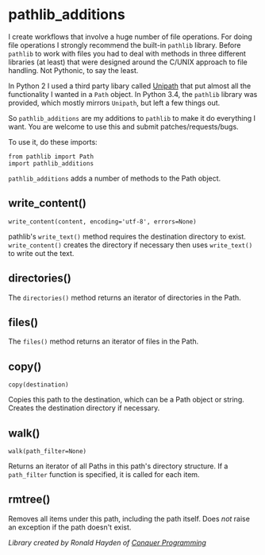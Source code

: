 # pathlib_additions
I create workflows that involve a huge number of file operations. For doing file operations I strongly recommend the built-in ``pathlib`` library. Before ``pathlib`` to work with files you had to deal with methods in three different libraries (at least) that were designed around the C/UNIX approach to file handling. Not Pythonic, to say the least.

In Python 2 I used a third party libary called [Unipath](https://pypi.org/project/Unipath/) that put almost all the functionality I wanted in a ``Path`` object. In Python 3.4, the ``pathlib`` library was provided, which mostly mirrors ``Unipath``, but left a few things out.

So ``pathlib_additions`` are my additions to ``pathlib`` to make it do everything I want. You are welcome to use this and submit patches/requests/bugs.

To use it, do these imports:

    from pathlib import Path
    import pathlib_additions

``pathlib_additions`` adds a number of methods to the Path object.

## write_content()
``write_content(content, encoding='utf-8', errors=None)``

pathlib's ``write_text()`` method requires the destination directory to exist. ``write_content()`` creates the directory if necessary then uses ``write_text()`` to write out the text.

## directories()
The ``directories()`` method returns an iterator of directories in the Path.

## files()
The ``files()`` method returns an iterator of files in the Path.

## copy()

``copy(destination)``

Copies this path to the destination, which can be a Path object or string. Creates the destination directory if necessary.

## walk()

``walk(path_filter=None)``

Returns an iterator of all Paths in this path's directory structure.
If a ``path_filter`` function is specified, it is called for each item.

## rmtree()
Removes all items under this path, including the path itself. Does *not* raise an exception if the path doesn't exist.

*Library created by Ronald Hayden of [Conquer Programming](http://conquerprogramming.com)*
